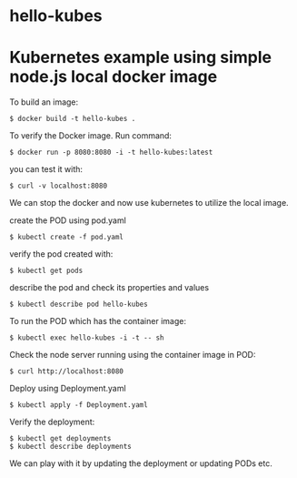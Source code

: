 # hello-kubes

# Kubernetes example using simple node.js local docker image

To build an image:
```
$ docker build -t hello-kubes .
```

To verify the Docker image. Run command:
```
$ docker run -p 8080:8080 -i -t hello-kubes:latest 
```

you can test it with:
```
$ curl -v localhost:8080
```

We can stop the docker and now use kubernetes to utilize the local image.

create the POD using pod.yaml
```
$ kubectl create -f pod.yaml
```
verify the pod created with:
```
$ kubectl get pods
```
describe the pod and check its properties and values
```
$ kubectl describe pod hello-kubes
```

To run the POD which has the container image:
```
$ kubectl exec hello-kubes -i -t -- sh
```
Check the node server running using the container image in POD:
```
$ curl http://localhost:8080
```

Deploy using Deployment.yaml
```
$ kubectl apply -f Deployment.yaml 
```
Verify the deployment:
```
$ kubectl get deployments
$ kubectl describe deployments
```
We can play with it by updating the deployment or updating PODs etc.
